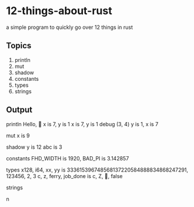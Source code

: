 # 12-things-about-rust
a simple program to quickly go over 12 things in rust

## Topics
1. println
2. mut
3. shadow
4. constants
5. types
6. strings


## Output
println
Hello, 🦀
x is 7, y is 1
x is 7, y is 1
debug (3, 4)
y is 1, x is 7

mut
x is 9

shadow
y is 12
abc is 3

constants
FHD_WIDTH is 1920, BAD_PI is 3.142857

types
x128, i64, xx, yy is 333615396748568137220584888834868247291, 123456, 2, 3
c, z, ferry, job_done is c, Z, 🦀, false

strings

n

